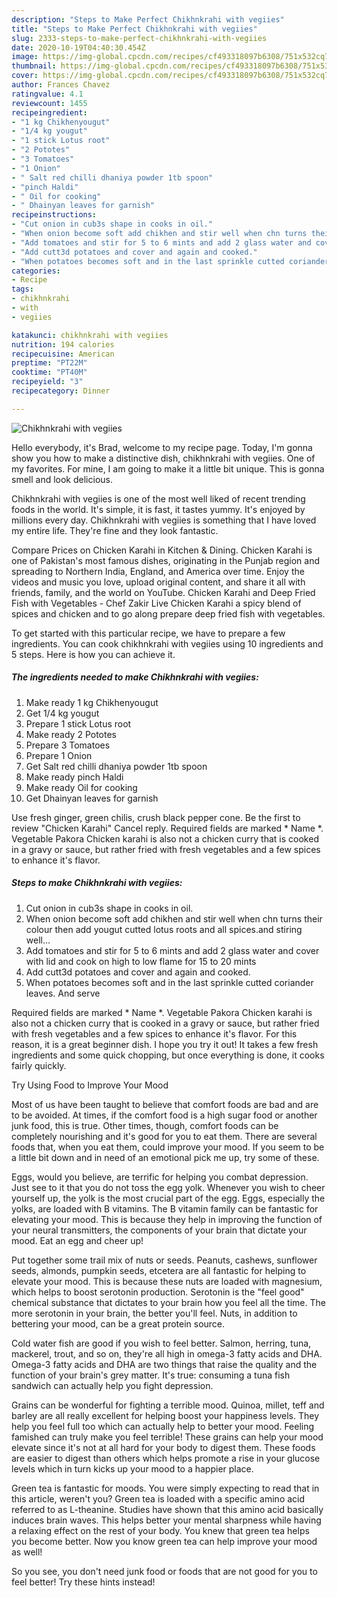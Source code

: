 ```yaml
---
description: "Steps to Make Perfect Chikhnkrahi with vegiies"
title: "Steps to Make Perfect Chikhnkrahi with vegiies"
slug: 2333-steps-to-make-perfect-chikhnkrahi-with-vegiies
date: 2020-10-19T04:40:30.454Z
image: https://img-global.cpcdn.com/recipes/cf493318097b6308/751x532cq70/chikhnkrahi-with-vegiies-recipe-main-photo.jpg
thumbnail: https://img-global.cpcdn.com/recipes/cf493318097b6308/751x532cq70/chikhnkrahi-with-vegiies-recipe-main-photo.jpg
cover: https://img-global.cpcdn.com/recipes/cf493318097b6308/751x532cq70/chikhnkrahi-with-vegiies-recipe-main-photo.jpg
author: Frances Chavez
ratingvalue: 4.1
reviewcount: 1455
recipeingredient:
- "1 kg Chikhenyougut"
- "1/4 kg yougut"
- "1 stick Lotus root"
- "2 Pototes"
- "3 Tomatoes"
- "1 Onion"
- " Salt red chilli dhaniya powder 1tb spoon"
- "pinch Haldi"
- " Oil for cooking"
- " Dhainyan leaves for garnish"
recipeinstructions:
- "Cut onion in cub3s shape in cooks in oil."
- "When onion become soft add chikhen and stir well when chn turns their colour then add yougut cutted lotus roots and all spices.and stiring well..."
- "Add tomatoes and stir for 5 to 6 mints and add 2 glass water and cover with lid and cook on high to low flame for 15 to 20 mints"
- "Add cutt3d potatoes and cover and again and cooked."
- "When potatoes becomes soft and in the last sprinkle cutted coriander leaves. And serve"
categories:
- Recipe
tags:
- chikhnkrahi
- with
- vegiies

katakunci: chikhnkrahi with vegiies 
nutrition: 194 calories
recipecuisine: American
preptime: "PT22M"
cooktime: "PT40M"
recipeyield: "3"
recipecategory: Dinner

---
```



![Chikhnkrahi with vegiies](https://img-global.cpcdn.com/recipes/cf493318097b6308/751x532cq70/chikhnkrahi-with-vegiies-recipe-main-photo.jpg)

Hello everybody, it's Brad, welcome to my recipe page. Today, I'm gonna show you how to make a distinctive dish, chikhnkrahi with vegiies. One of my favorites. For mine, I am going to make it a little bit unique. This is gonna smell and look delicious.

Chikhnkrahi with vegiies is one of the most well liked of recent trending foods in the world. It's simple, it is fast, it tastes yummy. It's enjoyed by millions every day. Chikhnkrahi with vegiies is something that I have loved my entire life. They're fine and they look fantastic.

Compare Prices on Chicken Karahi in Kitchen &amp; Dining. Chicken Karahi is one of Pakistan&#39;s most famous dishes, originating in the Punjab region and spreading to Northern India, England, and America over time. Enjoy the videos and music you love, upload original content, and share it all with friends, family, and the world on YouTube. Chicken Karahi and Deep Fried Fish with Vegetables - Chef Zakir Live Chicken Karahi a spicy blend of spices and chicken and to go along prepare deep fried fish with vegetables.


To get started with this particular recipe, we have to prepare a few ingredients. You can cook chikhnkrahi with vegiies using 10 ingredients and 5 steps. Here is how you can achieve it.

<!--inarticleads1-->

##### The ingredients needed to make Chikhnkrahi with vegiies:

1. Make ready 1 kg Chikhenyougut
1. Get 1/4 kg yougut
1. Prepare 1 stick Lotus root
1. Make ready 2 Pototes
1. Prepare 3 Tomatoes
1. Prepare 1 Onion
1. Get  Salt red chilli dhaniya powder 1tb spoon
1. Make ready pinch Haldi
1. Make ready  Oil for cooking
1. Get  Dhainyan leaves for garnish


Use fresh ginger, green chilis, crush black pepper cone. Be the first to review &#34;Chicken Karahi&#34; Cancel reply. Required fields are marked * Name *. Vegetable Pakora Chicken karahi is also not a chicken curry that is cooked in a gravy or sauce, but rather fried with fresh vegetables and a few spices to enhance it&#39;s flavor. 

<!--inarticleads2-->

##### Steps to make Chikhnkrahi with vegiies:

1. Cut onion in cub3s shape in cooks in oil.
1. When onion become soft add chikhen and stir well when chn turns their colour then add yougut cutted lotus roots and all spices.and stiring well...
1. Add tomatoes and stir for 5 to 6 mints and add 2 glass water and cover with lid and cook on high to low flame for 15 to 20 mints
1. Add cutt3d potatoes and cover and again and cooked.
1. When potatoes becomes soft and in the last sprinkle cutted coriander leaves. And serve


Required fields are marked * Name *. Vegetable Pakora Chicken karahi is also not a chicken curry that is cooked in a gravy or sauce, but rather fried with fresh vegetables and a few spices to enhance it&#39;s flavor. For this reason, it is a great beginner dish. I hope you try it out! It takes a few fresh ingredients and some quick chopping, but once everything is done, it cooks fairly quickly. 

Try Using Food to Improve Your Mood


Most of us have been taught to believe that comfort foods are bad and are to be avoided. At times, if the comfort food is a high sugar food or another junk food, this is true. Other times, though, comfort foods can be completely nourishing and it's good for you to eat them. There are several foods that, when you eat them, could improve your mood. If you seem to be a little bit down and in need of an emotional pick me up, try some of these.

Eggs, would you believe, are terrific for helping you combat depression. Just see to it that you do not toss the egg yolk. Whenever you wish to cheer yourself up, the yolk is the most crucial part of the egg. Eggs, especially the yolks, are loaded with B vitamins. The B vitamin family can be fantastic for elevating your mood. This is because they help in improving the function of your neural transmitters, the components of your brain that dictate your mood. Eat an egg and cheer up!

Put together some trail mix of nuts or seeds. Peanuts, cashews, sunflower seeds, almonds, pumpkin seeds, etcetera are all fantastic for helping to elevate your mood. This is because these nuts are loaded with magnesium, which helps to boost serotonin production. Serotonin is the "feel good" chemical substance that dictates to your brain how you feel all the time. The more serotonin in your brain, the better you'll feel. Nuts, in addition to bettering your mood, can be a great protein source.

Cold water fish are good if you wish to feel better. Salmon, herring, tuna, mackerel, trout, and so on, they're all high in omega-3 fatty acids and DHA. Omega-3 fatty acids and DHA are two things that raise the quality and the function of your brain's grey matter. It's true: consuming a tuna fish sandwich can actually help you fight depression. 

Grains can be wonderful for fighting a terrible mood. Quinoa, millet, teff and barley are all really excellent for helping boost your happiness levels. They help you feel full too which can actually help to better your mood. Feeling famished can truly make you feel terrible! These grains can help your mood elevate since it's not at all hard for your body to digest them. These foods are easier to digest than others which helps promote a rise in your glucose levels which in turn kicks up your mood to a happier place.

Green tea is fantastic for moods. You were simply expecting to read that in this article, weren't you? Green tea is loaded with a specific amino acid referred to as L-theanine. Studies have shown that this amino acid basically induces brain waves. This helps better your mental sharpness while having a relaxing effect on the rest of your body. You knew that green tea helps you become better. Now you know green tea can help improve your mood as well!

So you see, you don't need junk food or foods that are not good for you to feel better! Try  these hints  instead!

